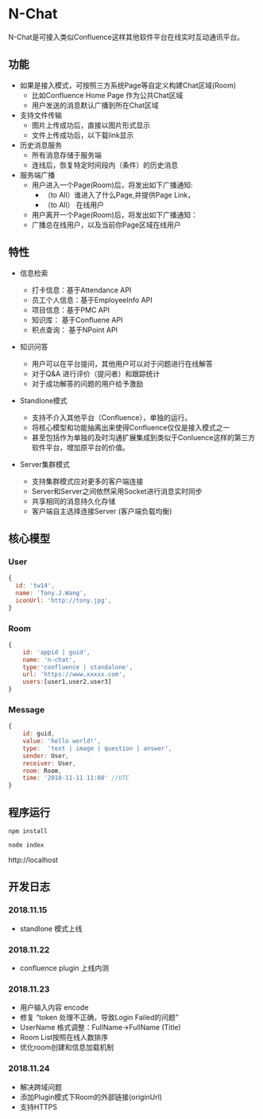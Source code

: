 # N-Chat

N-Chat是可接入类似Confluence这样其他软件平台在线实时互动通讯平台。

## 功能

* 如果是接入模式，可按照三方系统Page等自定义构建Chat区域(Room)
  * 比如Confluence Home Page 作为公共Chat区域
  * 用户发送的消息默认广播到所在Chat区域
* 支持文件传输
  * 图片上传成功后，直接以图片形式显示
  * 文件上传成功后，以下载link显示
* 历史消息服务
  * 所有消息存储于服务端
  * 连线后，恢复特定时间段内（条件）的历史消息
* 服务端广播
  * 用户进入一个Page(Room)后，将发出如下广播通知: 
    * （to All）谁进入了什么Page,并提供Page Link，
    * （to All） 在线用户
  * 用户离开一个Page(Room)后，将发出如下广播通知：
  * 广播总在线用户，以及当前你Page区域在线用户

## 特性

* 信息检索
    * 打卡信息：基于Attendance API
    * 员工个人信息：基于EmployeeInfo API
    * 项目信息：基于PMC API
    * 知识库： 基于Confluene API
    * 积点查询： 基于NPoint API

* 知识问答
    * 用户可以在平台提问，其他用户可以对于问题进行在线解答
    * 对于Q&A 进行评价（提问者）和跟踪统计
    * 对于成功解答的问题的用户给予激励 

* Standlone模式
    * 支持不介入其他平台（Confluence），单独的运行。
    * 将核心模型和功能抽离出来使得Confluence仅仅是接入模式之一
    * 甚至包括作为单独的及时沟通扩展集成到类似于Conluence这样的第三方软件平台，增加原平台的价值。

* Server集群模式
    * 支持集群模式应对更多的客户端连接
    * Server和Server之间依然采用Socket进行消息实时同步
    * 共享相同的消息持久化存储
    * 客户端自主选择连接Server (客户端负载均衡) 

## 核心模型

### User
```javascript
{
  id: 'tw14',
  name: 'Tony.J.Wang',
  iconUrl: 'http://tony.jpg',
}
```
### Room
```javascript
{
    id: 'appid | guid',
    name: 'n-chat',
    type:'confluence | standalone',
    url: 'https://www.xxxxx.com',
    users:[user1,user2,user3]
}
```
### Message
```javascript
{
    id: guid,
    value: 'hello world!',
    type:  'text | image | question | answer', 
    sender: User,
    receiver: User,
    room: Room,
    time: '2018-11-11 11:08' //UTC
}
```

## 程序运行

```
npm install
```

```
node index
```

http://localhost


## 开发日志

### 2018.11.15
* standlone 模式上线

### 2018.11.22
* confluence plugin 上线内测

### 2018.11.23
* 用户输入内容 encode
* 修复 “token 处理不正确，导致Login Failed的问题”
* UserName 格式调整：FullName->FullName (Title)
* Room List按照在线人数排序
* 优化room创建和信息加载机制

### 2018.11.24
* 解决跨域问题
* 添加Plugin模式下Room的外部链接(originUrl)
* 支持HTTPS
